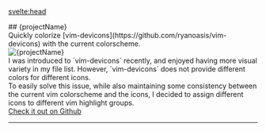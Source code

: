 <svelte:head>
  <title>vim-colorscheme-icons</title>
</svelte:head>

<script lang="ts">
  import TechList from '@my/components/TechList';
  import data from './_data';
  const { projectName, tech, logo, github } = data.projects['vim-colorscheme-icons'];
</script>

<div class="mx-auto my-10 prose space-y-3">
  <div class="font-mono text-center">
    ## {projectName}
  </div>
  <div class="text-center italic">
    Quickly colorize [vim-devicons](https://github.com/ryanoasis/vim-devicons)
    with the current colorscheme.
  </div>
  <img src={logo} alt={projectName} class="mx-auto max-h-48">

  <div class="px-3 py-1 card leading-8">
    I was introduced to `vim-devicons` recently, and enjoyed having more visual
    variety in my file list. However, `vim-devicons` does not provide different
    colors for different icons.
  </div>

  <div class="px-3 py-1 card leading-8">
    To easily solve this issue, while also maintaining some consistency between
    the current vim colorscheme and the icons, I decided to assign different
    icons to different vim highlight groups.
  </div>

</div>

<div class="flex justify-center my-10">
  <a href={github} class="p-3 italic font-bold cta-button">
    Check it out on Github
  </a>
</div>

---


